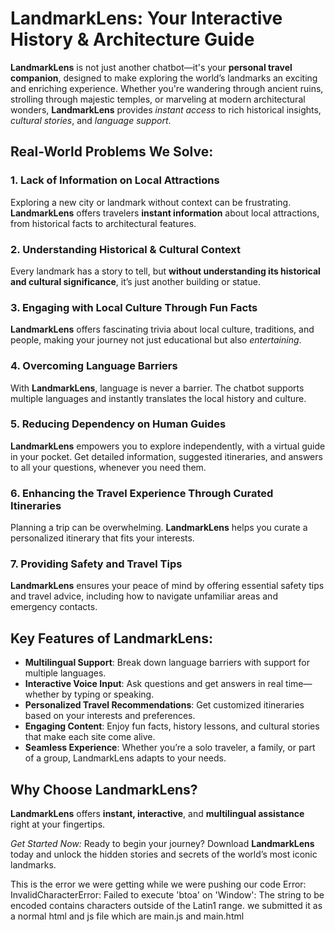 <h1>LandmarkLens: Your Interactive History & Architecture Guide</h1>

<p><strong>LandmarkLens</strong> is not just another chatbot—it's your <strong>personal travel companion</strong>, designed to make exploring the world’s landmarks an exciting and enriching experience. Whether you're wandering through ancient ruins, strolling through majestic temples, or marveling at modern architectural wonders, <strong>LandmarkLens</strong> provides <em>instant access</em> to rich historical insights, <em>cultural stories</em>, and <em>language support</em>.</p>

<h2>Real-World Problems We Solve:</h2>

<h3>1. Lack of Information on Local Attractions</h3>
<p>Exploring a new city or landmark without context can be frustrating. <strong>LandmarkLens</strong> offers travelers <strong>instant information</strong> about local attractions, from historical facts to architectural features.</p>

<h3>2. Understanding Historical & Cultural Context</h3>
<p>Every landmark has a story to tell, but <strong>without understanding its historical and cultural significance</strong>, it’s just another building or statue.</p>

<h3>3. Engaging with Local Culture Through Fun Facts</h3>
<p><strong>LandmarkLens</strong> offers fascinating trivia about local culture, traditions, and people, making your journey not just educational but also <em>entertaining</em>.</p>

<h3>4. Overcoming Language Barriers</h3>
<p>With <strong>LandmarkLens</strong>, language is never a barrier. The chatbot supports multiple languages and instantly translates the local history and culture.</p>

<h3>5. Reducing Dependency on Human Guides</h3>
<p><strong>LandmarkLens</strong> empowers you to explore independently, with a virtual guide in your pocket. Get detailed information, suggested itineraries, and answers to all your questions, whenever you need them.</p>

<h3>6. Enhancing the Travel Experience Through Curated Itineraries</h3>
<p>Planning a trip can be overwhelming. <strong>LandmarkLens</strong> helps you curate a personalized itinerary that fits your interests.</p>

<h3>7. Providing Safety and Travel Tips</h3>
<p><strong>LandmarkLens</strong> ensures your peace of mind by offering essential safety tips and travel advice, including how to navigate unfamiliar areas and emergency contacts.</p>

<h2>Key Features of LandmarkLens:</h2>
<ul>
    <li><strong>Multilingual Support</strong>: Break down language barriers with support for multiple languages.</li>
    <li><strong>Interactive Voice Input</strong>: Ask questions and get answers in real time—whether by typing or speaking.</li>
    <li><strong>Personalized Travel Recommendations</strong>: Get customized itineraries based on your interests and preferences.</li>
    <li><strong>Engaging Content</strong>: Enjoy fun facts, history lessons, and cultural stories that make each site come alive.</li>
    <li><strong>Seamless Experience</strong>: Whether you’re a solo traveler, a family, or part of a group, LandmarkLens adapts to your needs.</li>
</ul>

<h2>Why Choose LandmarkLens?</h2>
<p><strong>LandmarkLens</strong> offers <strong>instant, interactive</strong>, and <strong>multilingual assistance</strong> right at your fingertips.</p>

<p><em>Get Started Now:</em> Ready to begin your journey? Download <strong>LandmarkLens</strong> today and unlock the hidden stories and secrets of the world’s most iconic landmarks.</p>



This is the error we were getting while we were pushing our code 
Error: InvalidCharacterError: Failed to execute 'btoa' on 'Window': The string to be encoded contains characters outside of the Latin1 range.
we submitted it as a normal html and js file which are main.js and main.html




